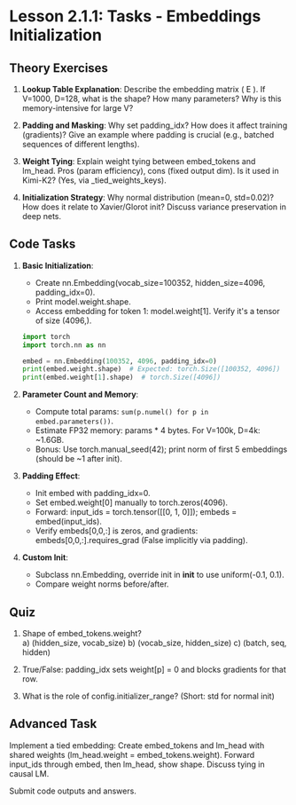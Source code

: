 # Lesson 2.1.1: Tasks - Embeddings Initialization

## Theory Exercises

1. **Lookup Table Explanation**: Describe the embedding matrix \( E \). If V=1000, D=128, what is the shape? How many parameters? Why is this memory-intensive for large V?

2. **Padding and Masking**: Why set padding_idx? How does it affect training (gradients)? Give an example where padding is crucial (e.g., batched sequences of different lengths).

3. **Weight Tying**: Explain weight tying between embed_tokens and lm_head. Pros (param efficiency), cons (fixed output dim). Is it used in Kimi-K2? (Yes, via _tied_weights_keys).

4. **Initialization Strategy**: Why normal distribution (mean=0, std=0.02)? How does it relate to Xavier/Glorot init? Discuss variance preservation in deep nets.

## Code Tasks

1. **Basic Initialization**:
   - Create nn.Embedding(vocab_size=100352, hidden_size=4096, padding_idx=0).
   - Print model.weight.shape.
   - Access embedding for token 1: model.weight[1]. Verify it's a tensor of size (4096,).

   ```python
   import torch
   import torch.nn as nn

   embed = nn.Embedding(100352, 4096, padding_idx=0)
   print(embed.weight.shape)  # Expected: torch.Size([100352, 4096])
   print(embed.weight[1].shape)  # torch.Size([4096])
   ```

2. **Parameter Count and Memory**:
   - Compute total params: `sum(p.numel() for p in embed.parameters())`.
   - Estimate FP32 memory: params * 4 bytes. For V=100k, D=4k: ~1.6GB.
   - Bonus: Use torch.manual_seed(42); print norm of first 5 embeddings (should be ~1 after init).

3. **Padding Effect**:
   - Init embed with padding_idx=0.
   - Set embed.weight[0] manually to torch.zeros(4096).
   - Forward: input_ids = torch.tensor([[0, 1, 0]]); embeds = embed(input_ids).
   - Verify embeds[0,0,:] is zeros, and gradients: embeds[0,0,:].requires_grad (False implicitly via padding).

4. **Custom Init**:
   - Subclass nn.Embedding, override init in __init__ to use uniform(-0.1, 0.1).
   - Compare weight norms before/after.

## Quiz

1. Shape of embed_tokens.weight?  
   a) (hidden_size, vocab_size) b) (vocab_size, hidden_size) c) (batch, seq, hidden)

2. True/False: padding_idx sets weight[p] = 0 and blocks gradients for that row.

3. What is the role of config.initializer_range? (Short: std for normal init)

## Advanced Task

Implement a tied embedding: Create embed_tokens and lm_head with shared weights (lm_head.weight = embed_tokens.weight). Forward input_ids through embed, then lm_head, show shape. Discuss tying in causal LM.

Submit code outputs and answers.
